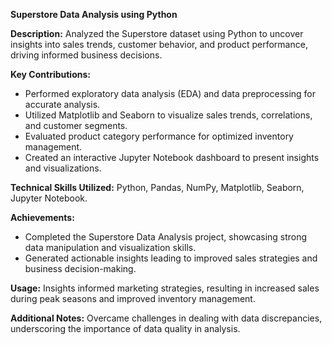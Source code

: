 **Superstore Data Analysis using Python**

**Description:** Analyzed the Superstore dataset using Python to uncover insights into sales trends, customer behavior, and product performance, driving informed business decisions.

**Key Contributions:**
- Performed exploratory data analysis (EDA) and data preprocessing for accurate analysis.
- Utilized Matplotlib and Seaborn to visualize sales trends, correlations, and customer segments.
- Evaluated product category performance for optimized inventory management.
- Created an interactive Jupyter Notebook dashboard to present insights and visualizations.

**Technical Skills Utilized:** Python, Pandas, NumPy, Matplotlib, Seaborn, Jupyter Notebook.

**Achievements:**
- Completed the Superstore Data Analysis project, showcasing strong data manipulation and visualization skills.
- Generated actionable insights leading to improved sales strategies and business decision-making.

**Usage:** Insights informed marketing strategies, resulting in increased sales during peak seasons and improved inventory management.



**Additional Notes:** Overcame challenges in dealing with data discrepancies, underscoring the importance of data quality in analysis.

